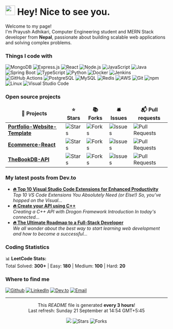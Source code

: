 <h1><img src="https://emojis.slackmojis.com/emojis/images/1531849430/4246/blob-sunglasses.gif?1531849430" width="30"/> Hey! Nice to see you.</h1>

<p>Welcome to my page! </br> I'm Prayush Adhikari, Computer Engineering student and MERN Stack developer from <b>Nepal</b>, passionate about building scalable web applications and solving complex problems. </p>

<h3>Things I code with</h3>
<p>
  <img alt="MongoDB" src="https://img.shields.io/badge/-MongoDB-13aa52?style=flat-square&logo=mongodb&logoColor=white" />
  <img alt="Express.js" src="https://img.shields.io/badge/-Express.js-000000?style=flat-square&logo=express&logoColor=white" />
  <img alt="React" src="https://img.shields.io/badge/-React-45b8d8?style=flat-square&logo=react&logoColor=white" />
  <img alt="Node.js" src="https://img.shields.io/badge/-Nodejs-43853d?style=flat-square&logo=Node.js&logoColor=white" />
  <img alt="JavaScript" src="https://img.shields.io/badge/-JavaScript-F7DF1E?style=flat-square&logo=javascript&logoColor=black" />
  <img alt="Java" src="https://img.shields.io/badge/-Java-ED8B00?style=flat-square&logo=java&logoColor=white" />
  <img alt="Spring Boot" src="https://img.shields.io/badge/-Spring_Boot-6DB33F?style=flat-square&logo=spring&logoColor=white" />
  <img alt="TypeScript" src="https://img.shields.io/badge/-TypeScript-007ACC?style=flat-square&logo=typescript&logoColor=white" />
  <img alt="Python" src="https://img.shields.io/badge/-Python-3776AB?style=flat-square&logo=python&logoColor=white" />
  <img alt="Docker" src="https://img.shields.io/badge/-Docker-46a2f1?style=flat-square&logo=docker&logoColor=white" />
  <img alt="Jenkins" src="https://img.shields.io/badge/-Jenkins-D24939?style=flat-square&logo=jenkins&logoColor=white" />
  <img alt="GitHub Actions" src="https://img.shields.io/badge/-Github_Actions-2088FF?style=flat-square&logo=github-actions&logoColor=white" />
  <img alt="PostgreSQL" src="https://img.shields.io/badge/-PostgreSQL-336791?style=flat-square&logo=postgresql&logoColor=white" />
  <img alt="MySQL" src="https://img.shields.io/badge/-MySQL-4479A1?style=flat-square&logo=mysql&logoColor=white" />
  <img alt="Redis" src="https://img.shields.io/badge/-Redis-DC382D?style=flat-square&logo=redis&logoColor=white" />
  <img alt="AWS" src="https://img.shields.io/badge/-AWS-232F3E?style=flat-square&logo=amazon-aws&logoColor=white" />
  <img alt="Git" src="https://img.shields.io/badge/-Git-F05032?style=flat-square&logo=git&logoColor=white" />
  <img alt="npm" src="https://img.shields.io/badge/-NPM-CB3837?style=flat-square&logo=npm&logoColor=white" />
  <img alt="Linux" src="https://img.shields.io/badge/-Linux-FCC624?style=flat-square&logo=linux&logoColor=black" />
  <img alt="Visual Studio Code" src="https://img.shields.io/badge/-VS_Code-007ACC?style=flat-square&logo=visual-studio-code&logoColor=white" />
</p>

<h3>Open source projects</h3>
<table>
  <thead align="center">
    <tr border: none;>
      <td><b>🎁 Projects</b></td>
      <td><b>⭐ Stars</b></td>
      <td><b>📚 Forks</b></td>
      <td><b>🛎 Issues</b></td>
      <td><b>📬 Pull requests</b></td>
    </tr>
  </thead>
  <tbody>
    <tr>
      <td><a href="https://github.com/adhikareeprayush/Portfolio-Website-Template"><b>Portfolio-Website-Template</b></a></td>
      <td><img alt="Stars" src="https://img.shields.io/github/stars/adhikareeprayush&#x2F;Portfolio-Website-Template?style=flat-square&labelColor=343b41"/></td>
      <td><img alt="Forks" src="https://img.shields.io/github/forks/adhikareeprayush&#x2F;Portfolio-Website-Template?style=flat-square&labelColor=343b41"/></td>
      <td><img alt="Issues" src="https://img.shields.io/github/issues/adhikareeprayush&#x2F;Portfolio-Website-Template?style=flat-square&labelColor=343b41"/></td>
      <td><img alt="Pull Requests" src="https://img.shields.io/github/issues-pr/adhikareeprayush&#x2F;Portfolio-Website-Template?style=flat-square&labelColor=343b41"/></td>
    </tr>
    <tr>
      <td><a href="https://github.com/adhikareeprayush/Ecommerce-React"><b>Ecommerce-React</b></a></td>
      <td><img alt="Stars" src="https://img.shields.io/github/stars/adhikareeprayush&#x2F;Ecommerce-React?style=flat-square&labelColor=343b41"/></td>
      <td><img alt="Forks" src="https://img.shields.io/github/forks/adhikareeprayush&#x2F;Ecommerce-React?style=flat-square&labelColor=343b41"/></td>
      <td><img alt="Issues" src="https://img.shields.io/github/issues/adhikareeprayush&#x2F;Ecommerce-React?style=flat-square&labelColor=343b41"/></td>
      <td><img alt="Pull Requests" src="https://img.shields.io/github/issues-pr/adhikareeprayush&#x2F;Ecommerce-React?style=flat-square&labelColor=343b41"/></td>
    </tr>
    <tr>
      <td><a href="https://github.com/adhikareeprayush/TheBookDB-API"><b>TheBookDB-API</b></a></td>
      <td><img alt="Stars" src="https://img.shields.io/github/stars/adhikareeprayush&#x2F;TheBookDB-API?style=flat-square&labelColor=343b41"/></td>
      <td><img alt="Forks" src="https://img.shields.io/github/forks/adhikareeprayush&#x2F;TheBookDB-API?style=flat-square&labelColor=343b41"/></td>
      <td><img alt="Issues" src="https://img.shields.io/github/issues/adhikareeprayush&#x2F;TheBookDB-API?style=flat-square&labelColor=343b41"/></td>
      <td><img alt="Pull Requests" src="https://img.shields.io/github/issues-pr/adhikareeprayush&#x2F;TheBookDB-API?style=flat-square&labelColor=343b41"/></td>
    </tr>
  </tbody>
</table>

<h3>My latest posts from Dev.to</h3>
<ul>
  <li><a href="https://dev.to/adhikareeprayush/top-10-visual-studio-code-extensions-for-enhanced-productivity-4emb"><b>🔥 Top 10 Visual Studio Code Extensions for Enhanced Productivity</b></a><br/><i>Top 10 VS Code Extensions You Absolutely Need (or Else!)   So, you’ve hopped on the Visual...</i></li>
  <li><a href="https://dev.to/adhikareeprayush/create-your-api-using-c-13ej"><b>🔥 Create your API using C++</b></a><br/><i>Creating a C++ API with Drogon Framework            Introduction   In today&#39;s connected...</i></li>
  <li><a href="https://dev.to/adhikareeprayush/the-ultimate-roadmap-to-a-full-stack-developer-5elh"><b>🔥 The Ultimate Roadmap to a Full-Stack Developer</b></a><br/><i>We all wonder about the best way to start learning web development and how to become a successful...</i></li>
</ul>

<h3>Coding Statistics</h3>
<p>📊 <b>LeetCode Stats:</b><br/>
Total Solved: <b>300+</b> | Easy: <b>180</b> | Medium: <b>100</b> | Hard: <b>20</b>
</p>

<h3>Where to find me</h3>
<p><a href="https://github.com/adhikareeprayush" target="_blank"><img alt="Github" src="https://img.shields.io/badge/GitHub-%2312100E.svg?&style=for-the-badge&logo=Github&logoColor=white" /></a> <a href="https://www.linkedin.com/in/prayush-adhikari-2b2a9b2b5/" target="_blank"><img alt="LinkedIn" src="https://img.shields.io/badge/linkedin-%230077B5.svg?&style=for-the-badge&logo=linkedin&logoColor=white" /></a> <a href="https://dev.to/adhikareeprayush" target="_blank"><img alt="Dev.to" src="https://img.shields.io/badge/dev.to-0A0A0A?style=for-the-badge&logo=devdotto&logoColor=white" /></a> <a href="mailto:prayushadhikari555@gmail.com" target="_blank"><img alt="Email" src="https://img.shields.io/badge/Gmail-D14836?style=for-the-badge&logo=gmail&logoColor=white" /></a>
</p>

------------
<p align="center">This <i>README</i> file is generated <b>every 3 hours</b>!</br>Last refresh: Sunday 21 September at 14:54 GMT+5:45<br /></p>
<p align="center"><img src="https://github.com/adhikareeprayush/adhikareeprayush/workflows/README%20build/badge.svg" /> <img alt="Stars" src="https://img.shields.io/github/stars/adhikareeprayush/adhikareeprayush?style=flat-square&labelColor=343b41"/> <img alt="Forks" src="https://img.shields.io/github/forks/adhikareeprayush/adhikareeprayush?style=flat-square&labelColor=343b41"/></p>
